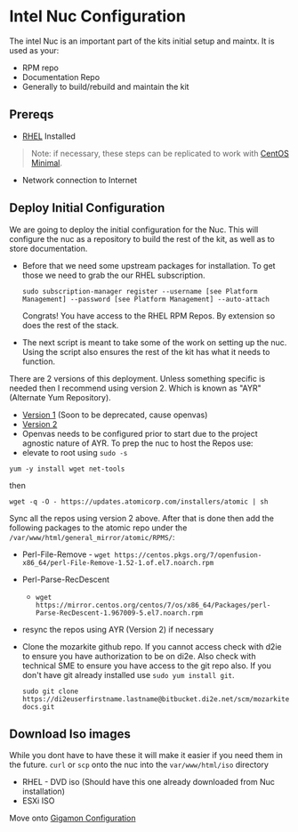 # Intel Nuc Configuration

The intel Nuc is an important part of the kits initial setup and maintx. It is used as your:
- RPM repo
- Documentation Repo
- Generally to build/rebuild and maintain the kit

## Prereqs

- [RHEL](../rhel/README.md) Installed
> Note: if necessary, these steps can be replicated to work with [CentOS Minimal](http://mirror.mobap.edu/centos/7.5.1804/isos/x86_64/CentOS-7-x86_64-Minimal-1804.iso).

- Network connection to Internet

## Deploy Initial Configuration
We are going to deploy the initial configuration for the Nuc. This will configure the nuc as a repository to build the rest of the kit, as well as to store documentation.  

- Before that we need some upstream packages for installation. To get those we need to grab the our RHEL subscription.

  ```
  sudo subscription-manager register --username [see Platform Management] --password [see Platform Management] --auto-attach
  ```

  Congrats! You have access to the RHEL RPM Repos. By extension so does the rest of the stack.

- The next script is meant to take some of the work on setting up the nuc. Using the script also ensures the rest of the kit has what it needs to function.

 There are 2 versions of this deployment. Unless something specific is needed then I recommend using version 2. Which is known as "AYR" (Alternate Yum Repository).
 - [Version 1](..topics/nuc/v1/README.md) (Soon to be deprecated, cause openvas)
 - [Version 2](..topics/nuc/v2/ayr/README.md)
  - Openvas needs to be configured prior to start due to the project agnostic nature of AYR. To prep the nuc to host the Repos use:
  - elevate to root using `sudo -s`

  ```
  yum -y install wget net-tools
  ```
  then
  ```
  wget -q -O - https://updates.atomicorp.com/installers/atomic | sh
  ``` 
  Sync all the repos using version 2 above. After that is done then add the following packages to the atomic repo under the `/var/www/html/general_mirror/atomic/RPMS/`:

  - Perl-File-Remove
        - `wget https://centos.pkgs.org/7/openfusion-x86_64/perl-File-Remove-1.52-1.of.el7.noarch.rpm`
  - Perl-Parse-RecDescent
      - `wget https://mirror.centos.org/centos/7/os/x86_64/Packages/perl-Parse-RecDescent-1.967009-5.el7.noarch.rpm`
  - resync the repos using AYR (Version 2) if necessary

- Clone the mozarkite github repo. If you cannot access check with d2ie to ensure you have authorization to be on di2e. Also check with technical SME to ensure you have access to the git repo also. If you don't have git already installed use `sudo yum install git`.

  ```
  sudo git clone https://di2euserfirstname.lastname@bitbucket.di2e.net/scm/mozarkite/mozarkite-docs.git
  ```
## Download Iso images
While you dont have to have these it will make it easier if you need them in the future. `curl` or `scp` onto the nuc into the `var/www/html/iso` directory
 - RHEL - DVD iso (Should have this one already downloaded from Nuc installation)
 - ESXi ISO

Move onto [Gigamon Configuration](../gigamon/README.md)
